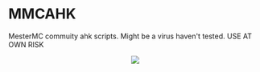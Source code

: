 # MMCAHK
MesterMC commuity ahk scripts. Might be a virus haven't tested. USE AT OWN RISK
<p align="center">
  <img src="https://count.getloli.com/get/@MySayy?theme=gelbooru" />
</p>
